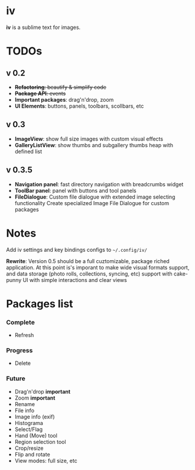 iv
==

__iv__ is a sublime text for images.


TODOs
==

## v 0.2
* ~~**Refactoring**: beautify & simplify code~~
* ~~**Package API**: events~~
* **Important packages**: drag'n'drop, zoom
* **UI Elements**: buttons, panels, toolbars, scollbars, etc

## v 0.3
* **ImageView**: show full size images with custom visual effects
* **GalleryListView**: show thumbs and subgallery thumbs heap with defined list

## v 0.3.5
* **Navigation panel**: fast directory navigation with breadcrumbs widget
* **ToolBar panel**: panel with buttons and tool panels
* **FileDialogue**: Custom file dialogue with extended image selecting functionality
  Create specialized Image File Dialogue for custom packages

Notes
====
Add iv settings and key bindings configs to `~/.config/iv/`

**Rewrite**: Version 0.5 should be a full cuztomizable, package riched application.
At this point is's imporant to make wide visual formats support,
and data storage (photo rolls, collections, syncing, etc) support with
cake-punny UI with simple interactions and clear views


Packages list
===

### Complete

* Refresh

### Progress
* Delete

### Future
* Drag'n'drop **important**
* Zoom **important**
* Rename
* File info
* Image info (exif)
* Histograma
* Select/Flag
* Hand (Move) tool
* Region selection tool
* Crop/resize
* Flip and rotate
* View modes: full size, etc
